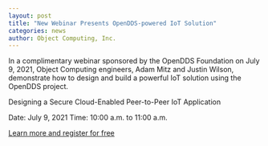 ```yaml
---
layout: post
title: "New Webinar Presents OpenDDS-powered IoT Solution"
categories: news
author: Object Computing, Inc.
---
```


In a complimentary webinar sponsored by the OpenDDS Foundation on July 9, 2021, Object Computing engineers, Adam Mitz and Justin Wilson, demonstrate how to design and build a powerful IoT solution using the OpenDDS project.

Designing a Secure Cloud-Enabled Peer-to-Peer IoT Application

Date: July 9, 2021
Time: 10:00 a.m. to 11:00 a.m.

[Learn more and register for free](https://us02web.zoom.us/webinar/register/3516227495123/WN_QcdtQJYSQJmj9DHCuAJ_Sg)
